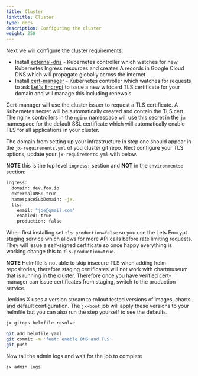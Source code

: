 ```yaml
---
title: Cluster
linktitle: Cluster 
type: docs
description: Configuring the cluster 
weight: 250
---
```


Next we will configure the cluster requirements:

- Install [external-dns](https://github.com/kubernetes-sigs/external-dns#externaldns) - Kubernetes controller which watches for new Kubernetes Ingress resources and creates A records in Google Cloud DNS which will propagate globally across the internet
- Install [cert-manager](https://cert-manager.io/docs/) - Kubernetes controller which watches for requests to ask [Let's Encrypt](https://letsencrypt.org/) to issue a new wildcard TLS certificate for your domain and will manage this including renewals

Cert-manager will use the cluster issuer to request a TLS certificate.  A Kubernetes secret will be automatically created and contain the TLS cert.  The nginx controllers in the `nginx` namespace will use this secret in the `jx` namespace for the default SSL certificate which will automatically enable TLS for all applications in your cluster.

The domain from setting up your infrastructure in step one should appear in the `jx-requirements.yml` of you cluster git repo.  Next configure your TLS options, update your `jx-requirements.yml` with below.

__NOTE__ this is the top level `ingress:` section and __NOT__ in the `environments:` section:

```bash
ingress:
  domain: dev.foo.io
  externalDNS: true
  namespaceSubDomain: -jx.
  tls:
    email: "joe@gmail.com"
    enabled: true
    production: false
```

When first installing set `tls.production=false` so you use the Lets Encrypt staging service which allows for more API calls before rate limiting requests.  They will issue a self-signed certificate so once happy everything is working change this to `tls.production=true`.

__NOTE__ Helmfile is not able to skip insecure TLS when adding helm repositories, therefore staging certificates will not work with chartmuseum that is running in the cluster.  Therefore once you have verified cert-manager can issue certificates from staging, switch to the production service.

Jenkins X uses a version stream to rollout tested versions of images, charts and default configuration.  The `jx-boot` job will apply these versions to your helmfile but you can also run the step yourself to see the defaults.

```bash
jx gitops helmfile resolve
```

```bash
git add helmfile.yaml
git commit -m 'feat: enable DNS and TLS'
git push
```

Now tail the admin logs and wait for the job to complete

```bash
jx admin logs
```
